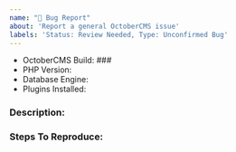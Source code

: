 ```yaml
---
name: "🐛 Bug Report"
about: 'Report a general OctoberCMS issue'
labels: 'Status: Review Needed, Type: Unconfirmed Bug'
---
```


- OctoberCMS Build: ### <!-- Or Commit hash if using composer -->
- PHP Version:
- Database Engine: <!-- Remove if not using a database -->
- Plugins Installed: <!-- In the format of Author.Plugin-v1.2.0 -->

### Description:
<!-- Describe the issue encountered and what should actually be happening instead in as much detail as possible-->



### Steps To Reproduce:
<!-- (Describe the steps to reproduce the problem here) -->


